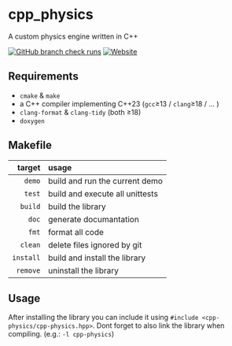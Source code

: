 # cpp_physics

A custom physics engine written in C++

<a href="">
  <img alt="GitHub branch check runs" src="https://img.shields.io/github/actions/workflow/status/Erix0815/cpp_physics/cmake.yml?branch=main&logo=cmake&logoSize=auto&label=Unittests"></a>
<a href="https://erix0815.github.io/cpp_physics/">
  <img alt="Website" src="https://img.shields.io/website?url=https%3A%2F%2Ferix0815.github.io%2Fcpp_physics%2F&up_message=online&down_message=offline&logo=github&logoSize=auto&label=GH-Pages"></a>

## Requirements

- `cmake` & `make`
- a C++ compiler implementing C++23 (`gcc`&ge;13 / `clang`&ge;18 / ... )
- `clang-format` & `clang-tidy` (both &ge;18)
- `doxygen`

## Makefile

|   target|usage                          |
|--------:|:------------------------------|
|   `demo`|build and run the current demo |
|   `test`|build and execute all unittests|
|  `build`|build the library              |
|    `doc`|generate documantation         |
|    `fmt`|format all code                |
|  `clean`|delete files ignored by git    |
|`install`|build and install the library  |
| `remove`|uninstall the library          |

## Usage

After installing the library you can include it using `#include <cpp-physics/cpp-physics.hpp>`.
Dont forget to also link the library when compiling. (e.g.: `-l cpp-physics`)
